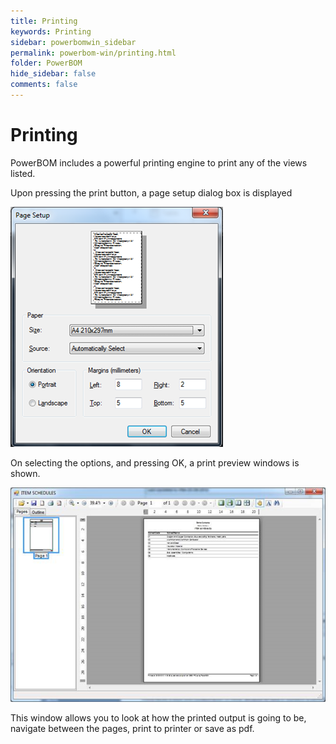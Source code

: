 ```yaml
---
title: Printing
keywords: Printing
sidebar: powerbomwin_sidebar
permalink: powerbom-win/printing.html
folder: PowerBOM
hide_sidebar: false
comments: false
---
```


# Printing

PowerBOM includes a powerful printing engine to print any of the views listed.

Upon pressing the print button, a page setup dialog box is displayed

![](/images/print-page-setup.png)

On selecting the options, and pressing OK, a print preview windows is shown.

![](/images/print-item-schedule.png)

This window allows you to look at how the printed output is going to be, navigate between the pages, print to printer or save as pdf.
